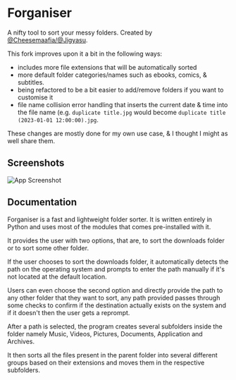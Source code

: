 # Forganiser

A nifty tool to sort your messy folders. Created by [@Cheesemaafia/@Jigyasu](https://github.com/cheesemaafia/forganiser). 

This fork improves upon it a bit in the following ways:
- includes more file extensions that will be automatically sorted
- more default folder categories/names such as ebooks, comics, & subtitles.
- being refactored to be a bit easier to add/remove folders if you want to customise it
- file name collision error handling that inserts the current date & time into the file name (e.g. `duplicate title.jpg` would become `duplicate title (2023-01-01 12:00:00).jpg`. 

These changes are mostly done for my own use case, & I thought I might as well share them.


## Screenshots

![App Screenshot](https://i.postimg.cc/bNn0gxW9/Screenshot-from-2022-09-02-17-57-49.png)


## Documentation

Forganiser is a fast and lightweight folder sorter. It is written entirely in Python and uses most of the modules that comes pre-installed with it.

It provides the user with two options, that are, to sort the downloads folder or to sort some other folder.

If the user chooses to sort the downloads folder, it automatically detects the path on the operating system and prompts to enter the path manually if it's not located at the default location.

Users can even choose the second option and directly provide the path to any other folder that they want to sort, any path provided passes through some checks to confirm if the destination actually exists on the system and if it doesn't then the user gets a reprompt.

After a path is selected, the program creates several subfolders inside the folder namely Music, Videos, Pictures, Documents, Application and Archives.

It then sorts all the files present in the parent folder into several different groups based on their extensions and moves them in the respective subfolders.
